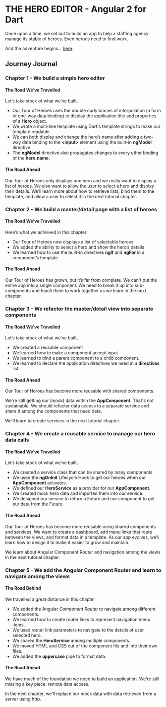 # THE HERO EDITOR - Angular 2 for Dart

Once upon a time, we set out to build an app to help a staffing agency manage its stable of heroes. Even heroes need to find work.

And the adventure begins... [here](https://angular.io/docs/dart/latest/tutorial/).


## Journey Journal

### Chapter 1 - We build a simple hero editor

#### The Road We’ve Travelled

Let’s take stock of what we’ve built.

* Our Tour of Heroes uses the double curly braces of interpolation (a form of one-way data binding) to display the application title and properties of a __Hero__ object.
* We wrote a multi-line template using Dart's template strings to make our template readable.
* We can both display and change the hero’s name after adding a two-way data binding to the __&lt;input>__ element using the built-in __ngModel__ directive.
* The __ngModel__ directive also propagates changes to every other binding of the __hero.name__.

#### The Road Ahead

Our Tour of Heroes only displays one hero and we really want to display a list of heroes. We also want to allow the user to select a hero and display their details. We’ll learn more about how to retrieve lists, bind them to the template, and allow a user to select it in the next tutorial chapter.

### Chapter 2 - We build a master/detail page with a list of heroes

#### The Road We’ve Travelled

Here’s what we achieved in this chapter:

* Our Tour of Heroes now displays a list of selectable heroes
* We added the ability to select a hero and show the hero’s details
* We learned how to use the built-in directives __ngIf__ and __ngFor__ in a component’s template

#### The Road Ahead

Our Tour of Heroes has grown, but it’s far from complete. We can't put the entire app into a single component. We need to break it up into sub-components and teach them to work together as we learn in the next chapter.

### Chapter 3 - We refactor the master/detail view into separate components

#### The Road We’ve Travelled

Let’s take stock of what we’ve built.

* We created a reusable component
* We learned how to make a component accept input
* We learned to bind a parent component to a child component.
* We learned to declare the application directives we need in a __directives__ list.

#### The Road Ahead

Our Tour of Heroes has become more reusable with shared components.

We're still getting our (mock) data within the __AppComponent__. That's not sustainable. We should refactor data access to a separate service and share it among the components that need data.

We’ll learn to create services in the next tutorial chapter.

### Chapter 4 - We create a reusable service to manage our hero data calls

#### The Road We’ve Travelled

Let’s take stock of what we’ve built.

* We created a service class that can be shared by many components.
* We used the __ngOnInit__ Lifecycle Hook to get our heroes when our __AppComponent__ activates.
* We defined our __HeroService__ as a provider for our __AppComponent__.
* We created mock hero data and imported them into our service.
* We designed our service to return a Future and our component to get our data from the Future.

#### The Road Ahead

Our Tour of Heroes has become more reusable using shared components and services. We want to create a dashboard, add menu links that route between the views, and format data in a template. As our app evolves, we’ll learn how to design it to make it easier to grow and maintain.

We learn about Angular Component Router and navigation among the views in the next tutorial chapter.

### Chapter 5 - We add the Angular Component Router and learn to navigate among the views

#### The Road Behind

We travelled a great distance in this chapter

* We added the Angular _Component Router_ to navigate among different components.
* We learned how to create router links to represent navigation menu items.
* We used router link parameters to navigate to the details of user selected hero.
* We shared the __HeroService__ among multiple components.
* We moved HTML and CSS out of the component file and into their own files.
* We added the __uppercase__ pipe to format data.

#### The Road Ahead

We have much of the foundation we need to build an application. We're still missing a key piece: remote data access.

In the next chapter, we’ll replace our mock data with data retrieved from a server using http.
